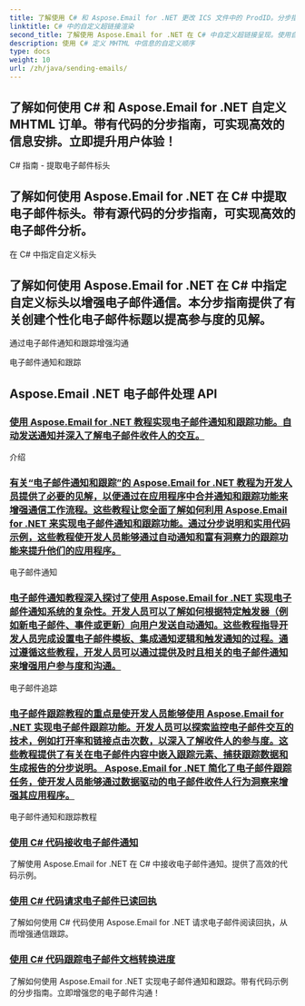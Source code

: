 ```yaml
---
title: 了解使用 C# 和 Aspose.Email for .NET 更改 ICS 文件中的 ProdID。分步指南和代码。确保数据完整性和兼容性。
linktitle: C# 中的自定义超链接渲染
second_title: 了解使用 Aspose.Email for .NET 在 C# 中自定义超链接呈现。使用自定义超链接样式创建个性化电子邮件内容。
description: 使用 C# 定义 MHTML 中信息的自定义顺序
type: docs
weight: 10
url: /zh/java/sending-emails/
---
```



## 了解如何使用 C# 和 Aspose.Email for .NET 自定义 MHTML 订单。带有代码的分步指南，可实现高效的信息安排。立即提升用户体验！

C# 指南 - 提取电子邮件标头

## 了解如何使用 Aspose.Email for .NET 在 C# 中提取电子邮件标头。带有源代码的分步指南，可实现高效的电子邮件分析。

在 C# 中指定自定义标头

## 了解如何使用 Aspose.Email for .NET 在 C# 中指定自定义标头以增强电子邮件通信。本分步指南提供了有关创建个性化电子邮件标题以提高参与度的见解。

通过电子邮件通知和跟踪增强沟通

电子邮件通知和跟踪

## Aspose.Email .NET 电子邮件处理 API
### [使用 Aspose.Email for .NET 教程实现电子邮件通知和跟踪功能。自动发送通知并深入了解电子邮件收件人的交互。](./sending-plain-text-emails/)
介绍
### [有关“电子邮件通知和跟踪”的 Aspose.Email for .NET 教程为开发人员提供了必要的见解，以便通过在应用程序中合并通知和跟踪功能来增强通信工作流程。这些教程让您全面了解如何利用 Aspose.Email for .NET 来实现电子邮件通知和跟踪功能。通过分步说明和实用代码示例，这些教程使开发人员能够通过自动通知和富有洞察力的跟踪功能来提升他们的应用程序。](./creating-html-formatted-emails/)
电子邮件通知
### [电子邮件通知教程深入探讨了使用 Aspose.Email for .NET 实现电子邮件通知系统的复杂性。开发人员可以了解如何根据特定触发器（例如新电子邮件、事件或更新）向用户发送自动通知。这些教程指导开发人员完成设置电子邮件模板、集成通知逻辑和触发通知的过程。通过遵循这些教程，开发人员可以通过提供及时且相关的电子邮件通知来增强用户参与度和沟通。](./attaching-files-to-emails-using-aspose-email/)
电子邮件追踪
### [电子邮件跟踪教程的重点是使开发人员能够使用 Aspose.Email for .NET 实现电子邮件跟踪功能。开发人员可以探索监控电子邮件交互的技术，例如打开率和链接点击次数，以深入了解收件人的参与度。这些教程提供了有关在电子邮件内容中嵌入跟踪元素、捕获跟踪数据和生成报告的分步说明。 Aspose.Email for .NET 简化了电子邮件跟踪任务，使开发人员能够通过数据驱动的电子邮件收件人行为洞察来增强其应用程序。](./implementing-email-templates/)
电子邮件通知和跟踪教程
### [使用 C# 代码接收电子邮件通知](./bulk-email-sending/)
了解使用 Aspose.Email for .NET 在 C# 中接收电子邮件通知。提供了高效的代码示例。
### [使用 C# 代码请求电子邮件已读回执](./adding-custom-headers-in-aspose-email/)
了解如何使用 C# 代码使用 Aspose.Email for .NET 请求电子邮件阅读回执，从而增强通信跟踪。
### [使用 C# 代码跟踪电子邮件文档转换进度](./sending-email-notifications/)
了解如何使用 Aspose.Email for .NET 实现电子邮件通知和跟踪。带有代码示例的分步指南。立即增强您的电子邮件沟通！